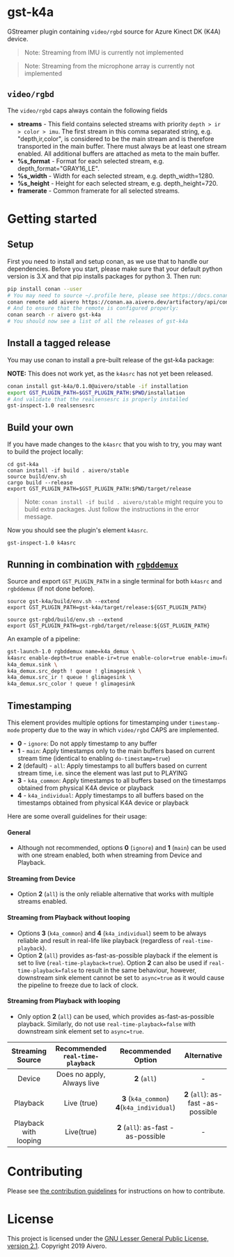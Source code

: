 # gst-k4a

GStreamer plugin containing `video/rgbd` source for Azure Kinect DK (K4A) device.

> Note: Streaming from IMU is currently not implemented

> Note: Streaming from the microphone array is currently not implemented

## `video/rgbd`
The `video/rgbd` caps always contain the following fields
- **streams** - This field contains selected streams with priority `depth > ir > color > imu`. The first stream in this comma separated string, e.g. "depth,ir,color", is considered to be the main stream and is therefore transported in the main buffer. There must always be at least one stream enabled. All additional buffers are attached as meta to the main buffer.
- **%s_format** - Format for each selected stream, e.g. depth_format="GRAY16_LE".
- **%s_width** - Width for each selected stream, e.g. depth_width=1280.
- **%s_height** - Height for each selected stream, e.g. depth_height=720.
- **framerate** - Common framerate for all selected streams.


# Getting started

## Setup

First you need to install and setup conan, as we use that to handle our dependencies. Before you start, please make sure
that your default python version is 3.X and that pip installs packages for python 3. Then run:

```bash
pip install conan --user
# You may need to source ~/.profile here, please see https://docs.conan.io/en/latest/installation.html#known-installation-issues-with-pip
conan remote add aivero https://conan.aa.aivero.dev/artifactory/api/conan/aivero-public
# And to ensure that the remote is configured properly:
conan search -r aivero gst-k4a
# You should now see a list of all the releases of gst-k4a
```

## Install a tagged release

You may use conan to install a pre-built release of the gst-k4a package:

**NOTE:** This does not work yet, as the `k4asrc` has not yet been released.

```bash
conan install gst-k4a/0.1.0@aivero/stable -if installation
export GST_PLUGIN_PATH=$GST_PLUGIN_PATH:$PWD/installation
# And validate that the realsensesrc is properly installed
gst-inspect-1.0 realsensesrc
```

## Build your own

If you have made changes to the `k4asrc` that you wish to try, you may want to build the project locally:

```
cd gst-k4a
conan install -if build . aivero/stable
source build/env.sh
cargo build --release
export GST_PLUGIN_PATH=$GST_PLUGIN_PATH:$PWD/target/release
```

> Note: `conan install -if build . aivero/stable` might require you to build extra packages. Just follow the instructions in the error message. 

Now you should see the plugin's element `k4asrc`.
```
gst-inspect-1.0 k4asrc
```

## Running in combination with [`rgbddemux`](https://gitlab.com/aivero/public/gstreamer/gst-rgbd)

Source and export `GST_PLUGIN_PATH` in a single terminal for both `k4asrc` and `rgbddemux` (if not done before).
```
source gst-k4a/build/env.sh --extend
export GST_PLUGIN_PATH=gst-k4a/target/release:${GST_PLUGIN_PATH}

source gst-rgbd/build/env.sh --extend
export GST_PLUGIN_PATH=gst-rgbd/target/release:${GST_PLUGIN_PATH}
```

An example of a pipeline:

```bash
gst-launch-1.0 rgbddemux name=k4a_demux \
k4asrc enable-depth=true enable-ir=true enable-color=true enable-imu=false color-format=1 color-resolution=1 depth-mode=2 framerate=15 ! \
k4a_demux.sink \
k4a_demux.src_depth ! queue ! glimagesink \
k4a_demux.src_ir ! queue ! glimagesink \
k4a_demux.src_color ! queue ! glimagesink
```

## Timestamping

This element provides multiple options for timestamping under `timestamp-mode` property due to the way in which `video/rgbd` CAPS are implemented.
- **0** - `ignore`: Do not apply timestamp to any buffer
- **1** - `main`: Apply timestamps only to the main buffers based on current stream time (identical to enabling `do-timestamp=true`)
- **2** (default) - `all`: Apply timestamps to all buffers based on current stream time, i.e. since the element was last put to PLAYING
- **3** - `k4a_common`: Apply timestamps to all buffers based on the timestamps obtained from physical K4A device or playback
- **4** - `k4a_individual`: Apply timestamps to all buffers based on the timestamps obtained from physical K4A device or playback

Here are some overall guidelines for their usage:

#### General
- Although not recommended, options **0** (`ignore`) and **1** (`main`) can be used with one stream enabled, both when streaming from Device and Playback.

#### Streaming from Device
- Option **2** (`all`) is the only reliable alternative that works with multiple streams enabled.

#### Streaming from Playback without looping
- Options **3** (`k4a_common`) and **4** (`k4a_individual`) seem to be always reliable and result in real-life like playback (regardless of `real-time-playback`).
- Option **2** (`all`) provides as-fast-as-possible playback if the element is set to live (`real-time-playback=true`). Option **2** can also be used if `real-time-playback=false` to result in the same behaviour, however, downstream sink element cannot be set to `async=true` as it would cause the pipeline to freeze due to lack of clock.

#### Streaming from Playback with looping
- Only option **2** (`all`) can be used, which provides as-fast-as-possible playback. Similarly, do not use `real-time-playback=false` with downstream sink element set to `async=true`.

| **Streaming Source** | **Recommended `real-time-playback`** | **Recommended Option** | **Alternative** |
|:---------------------:|:------------------------------------:|:---------------------------------------------:|:-----------------------------------:|
| Device | Does no apply, Always live | **2** (`all`) | - |
| Playback | Live (true) | **3** (`k4a_common`)  **4**(`k4a_individual`) | **2** (`all`): as-fast -as-possible |
| Playback with looping | Live(true) | **2** (`all`): as-fast -as-possible | - |


# Contributing

Please see [the contribution guidelines](CONTRIBUTING.md) for instructions on how to contribute.

# License

This project is licensed under the [GNU Lesser General Public License, version 2.1](LICENSE). Copyright 2019 Aivero.
